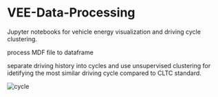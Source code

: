 # VEE-Data-Processing
Jupyter notebooks for vehicle energy visualization and driving cycle clustering.

process MDF file to dataframe

separate driving history into cycles and use unsupervised clustering for idetifying the most similar driving cycle compared to CLTC standard.

![cycle](imgs/cycle)
